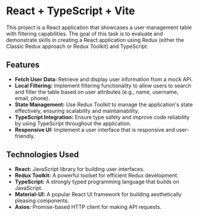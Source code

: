 # React + TypeScript + Vite

This project is a React application that showcases a user management table with filtering capabilities. The goal of this task is to evaluate and demonstrate skills in creating a React application using Redux (either the Classic Redux approach or Redux Toolkit) and TypeScript.

## Features

- **Fetch User Data:** Retrieve and display user information from a mock API.
- **Local Filtering:** Implement filtering functionality to allow users to search and filter the table based on user attributes (e.g., name, username, email, phone).
- **State Management:** Use Redux Toolkit to manage the application's state effectively, ensuring scalability and maintainability.
- **TypeScript Integration:** Ensure type safety and improve code reliability by using TypeScript throughout the application.
- **Responsive UI:** Implement a user interface that is responsive and user-friendly.

## Technologies Used

- **React:** JavaScript library for building user interfaces.
- **Redux Toolkit:** A powerful toolset for efficient Redux development.
- **TypeScript:** A strongly typed programming language that builds on JavaScript.
- **Material-UI:** A popular React UI framework for building aesthetically pleasing components.
- **Axios:** Promise-based HTTP client for making API requests.
